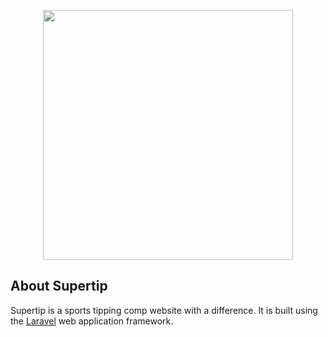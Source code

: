 <p align="center"><a href="https://supertip.com.au" target="_blank"><img src="https://supertip.com.au/images/st-logo-words.png" width="400"></a></p>


## About Supertip

Supertip is a sports tipping comp website with a difference. It is built using the [Laravel](/README-LARAVEL.md) web application framework.

